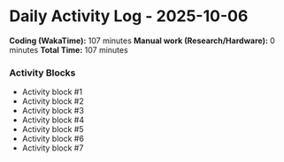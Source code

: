 # Daily Activity Log - 2025-10-06

**Coding (WakaTime):** 107 minutes
**Manual work (Research/Hardware):** 0 minutes
**Total Time:** 107 minutes

### Activity Blocks
- Activity block #1
- Activity block #2
- Activity block #3
- Activity block #4
- Activity block #5
- Activity block #6
- Activity block #7
